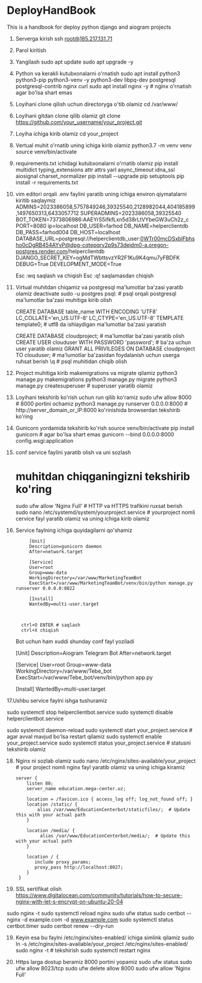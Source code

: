 # DeployHandBook
This is a handbook for deploy python django and aiogram projects

1. Serverga kirish
      ssh root@185.217.131.71
2. Parol kiritish
3. Yangilash
      sudo apt update
      sudo apt upgrade -y
4. Python va kerakli kutubxonalarni o'rnatish
      sudo apt install python3 python3-pip python3-venv -y python3-dev libpq-dev postgresql postgresql-contrib nginx curl
      sudo apt install nginx -y # nginx o'rnatish agar bo'lsa shart emas
6. Loyihani clone qilish uchun directoryga o'tib olamiz
      cd /var/www/
7. Loyihani gitdan clone qilib olamiz
      git clone https://github.com/your_username/your_project.git
8. Loyiha ichiga kirib olamiz
      cd your_project
9. Vertual muhit o'rnatib uning ichiga kirib olamiz
      python3.7 -m venv venv
      source venv/bin/activate
10. requirements.txt ichidagi kutubxonalarni o'rnatib olamiz
       pip install multidict typing_extensions attr attrs yarl async_timeout idna_ssl aiosignal charset_normalizer
       pip install --upgrade pip setuptools
       pip install -r requirements.txt
12. vim editori orqali .env faylini yaratib uning ichiga environ qiymatalarni kiritib saqlaymiz
         ADMINS=2023386058,5757849246,39325540,2128982044,404185899,1497650313,6433057712
         SUPERADMINS=2023386058,39325540
         BOT_TOKEN=7373806986:AAEYrS5ifkfLxn5d38rLtVYbeGW3uCh2z_c
         PORT=8080
         ip=localhost
         DB_USER=farhod
         DB_NAME=helperclientdb
         DB_PASS=farhod004
         DB_HOST=localhost
         DATABASE_URL=postgresql://helperclientdb_user:0WTr00mcDSxblFbhsho0cDgRB454AYvP@dpg-cqtepqrv2p9s73dejdm0-a.oregon-postgres.render.com/helperclientdb
         DJANGO_SECRET_KEY=ogMdTWbttsvzYR2F1Ku9K4qmu7yFBDFK
         DEBUG=True
         DEVELOPMENT_MODE=True

    Esc :wq saqlash va chiqish
    Esc :q! saqlamasdan chiqish
13. Virtual muhitdan chiqamiz va postgresql ma'lumotlar ba'zasi yaratib olamiz
       deactivate
       sudo -u postgres psql: # psql orqali postgresql ma'lumotlar ba'zasi muhitiga kirib olish

       CREATE DATABASE table_name WITH ENCODING 'UTF8' LC_COLLATE='en_US.UTF-8' LC_CTYPE='en_US.UTF-8' TEMPLATE template0;  # utf8 da ishlaydigan ma'lumotlar ba'zasi yaratish

       CREATE DATABASE cloudproject; # ma'lumotlar ba'zasi yaratib olish
       CREATE USER clouduser WITH PASSWORD 'password'; # ba'za uchun user yaratib olamiz
       GRANT ALL PRIVILEGES ON DATABASE cloudproject TO clouduser;  # ma'lumotlar ba'zasidan foydalanish uchun userga ruhsat berish
       \q  # psql muhitidan chiqib olish
15. Project muhitiga kirib makemigrations va migrate qilamiz
       python3 manage.py makemigrations
       python3 manage.py migrate
       python3 manage.py createsuperuser # superuser yaratib olamiz
16. Loyihani tekshirib ko'rish uchun run qilib ko'ramiz
       sudo ufw allow 8000  # 8000 portini ochamiz
       python3 manage.py runserver 0.0.0.0:8000  # http://server_domain_or_IP:8000 ko'rinishida browserdan tekshirib ko'ring
17. Gunicorn yordamida tekshirib ko'rish
       source venv/bin/activate
       pip install gunicorn # agar bo'lsa shart emas
       gunicorn --bind 0.0.0.0:8000 config.wsgi:application
18. conf service faylini yaratib olish va uni sozlash
       # muhitdan chiqganingizni tekshirib ko'ring
       sudo ufw allow 'Nginx Full'  # HTTP va HTTPS trafikini ruxsat berish
       sudo nano /etc/systemd/system/yourproject.service # yourproject nomli cervice fayl yaratib olamiz va uning ichiga kirib olamiz
19. Service faylning ichiga quyidagilarni qo'shamiz

             [Unit]
             Description=gunicorn daemon
             After=network.target
    
             [Service]
             User=root
             Group=www-data
             WorkingDirectory=/var/www/MarketingTeamBot
             ExecStart=/var/www/MarketingTeamBot/venv/bin/python manage.py runserver 0.0.0.0:8022
    
             [Install]
             WantedBy=multi-user.target

    

          ctrl+O ENTER # saqlash
          ctrl+X chiqish

    Bot uchun ham xuddi shunday conf fayl yoziladi

       [Unit]
       Description=Aiogram Telegram Bot
       After=network.target
   
       [Service]
       User=root
       Group=www-data
       WorkingDirectory=/var/www/Tebe_bot
       ExecStart=/var/www/Tebe_bot/venv/bin/python app.py
   
       [Install]
       WantedBy=multi-user.target

    

17.Ushbu service faylni ishga tushuramiz

  sudo systemctl stop helperclientbot.service
  sudo systemctl disable helperclientbot.service
   
  sudo systemctl daemon-reload
  sudo systemctl start your_project.service  # agar avval mavjud bo'lsa restart qilamiz
  sudo systemctl enable your_project.service
  sudo systemctl status your_project.service # statusni tekshirib olamiz
    

18. Nginx ni sozlab olamiz
    sudo nano /etc/nginx/sites-available/your_project # your project nomli nginx fayl yaratib olamiz va uning ichiga kiramiz

        server {
            listen 80;
            server_name education.mega-center.uz;

            location = /favicon.ico { access_log off; log_not_found off; }
            location /static/ {
                alias /var/www/EducationCenterbot/staticfiles/;  # Update this with your actual path
            }

            location /media/ {
                 alias /var/www/EducationCenterbot/media/;  # Update this with your actual path
            }

            location / {
               include proxy_params;
               proxy_pass http://localhost:8027;
            }
         }
18. SSL sertifikat olish
   https://www.digitalocean.com/community/tutorials/how-to-secure-nginx-with-let-s-encrypt-on-ubuntu-20-04

   sudo nginx -t
   sudo systemctl reload nginx
   sudo ufw status
   sudo certbot --nginx -d example.com -d www.example.com
   sudo systemctl status certbot.timer
   sudo certbot renew --dry-run

19. Keyin esa bu faylni /etc/nginx/sites-enabled/ ichiga simlink qilamiz
    sudo ln -s /etc/nginx/sites-available/your_project /etc/nginx/sites-enabled/
    sudo nginx -t  # tekshirish
    sudo systemctl restart nginx

20. Https larga dostup beramiz 8000 portini yopamiz
       sudo ufw status
       sudo ufw allow 8023/tcp
       sudo ufw delete allow 8000 
       sudo ufw allow 'Nginx Full'



     

  
        
